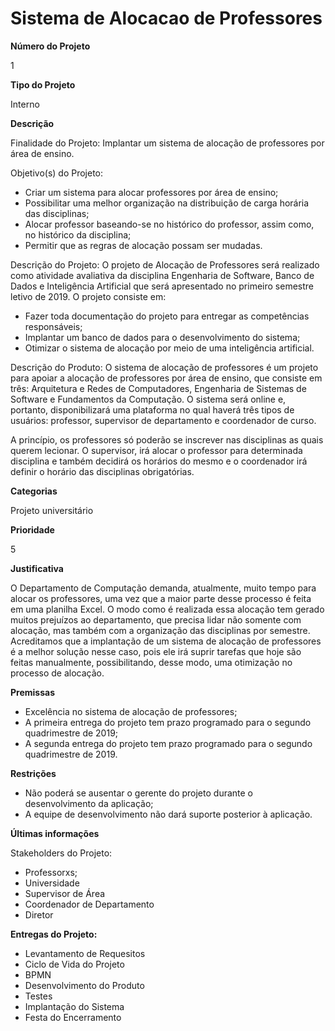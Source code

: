 # Sistema de Alocacao de Professores

**Número do Projeto**

1


**Tipo do Projeto** 

Interno


**Descrição**

Finalidade do Projeto: 
Implantar um sistema de alocação de professores por área de ensino. 


Objetivo(s) do Projeto: 
- Criar um sistema para alocar professores por área de ensino; 
- Possibilitar uma melhor organização na distribuição de carga horária das disciplinas; 
- Alocar professor baseando-se no histórico do professor, assim como, no histórico da disciplina; 
- Permitir que as regras de alocação possam ser mudadas. 

Descrição do Projeto: 
O projeto de Alocação de Professores será realizado como atividade avaliativa da disciplina Engenharia de Software, Banco de Dados e Inteligência Artificial que será apresentado no primeiro semestre letivo de 2019. O projeto consiste em: 
- Fazer toda documentação do projeto para entregar as competências responsáveis; 
- Implantar um banco de dados para o desenvolvimento do sistema; 
- Otimizar o sistema de alocação por meio de uma inteligência artificial. 

Descrição do Produto: 
O sistema de alocação de professores é um projeto para apoiar a alocação de professores por área de ensino, que consiste em três: Arquitetura e Redes de Computadores, Engenharia de Sistemas de Software e Fundamentos da Computação. O sistema será online e, portanto, disponibilizará uma plataforma no qual haverá três tipos de usuários: professor, supervisor de departamento e coordenador de curso. 

A princípio, os professores só poderão se inscrever nas disciplinas as quais querem lecionar. O supervisor, irá alocar o professor para determinada disciplina e também decidirá os horários do mesmo e o coordenador irá definir o horário das disciplinas obrigatórias. 


**Categorias**

Projeto universitário


**Prioridade**

5


**Justificativa**

O Departamento de Computação demanda, atualmente, muito tempo para alocar os professores, uma vez que a maior parte desse processo é feita em uma planilha Excel. O modo como é realizada essa alocação tem gerado muitos prejuízos ao departamento, que precisa lidar não somente com alocação, mas também com a organização das disciplinas por semestre. 
Acreditamos que a implantação de um sistema de alocação de professores é a melhor solução nesse caso, pois ele irá suprir tarefas que hoje são feitas manualmente, possibilitando, desse modo, uma otimização no processo de alocação.


**Premissas**

- Excelência no sistema de alocação de professores; 
- A primeira entrega do projeto tem prazo programado para o segundo quadrimestre de 2019; 
- A segunda entrega do projeto tem prazo programado para o segundo quadrimestre de 2019.


**Restrições**

- Não poderá se ausentar o gerente do projeto durante o desenvolvimento da aplicação; 
- A equipe de desenvolvimento não dará suporte posterior à aplicação.


**Últimas informações**

Stakeholders do Projeto: 
- Professorxs; 
- Universidade 
- Supervisor de Área 
- Coordenador de Departamento 
- Diretor 


**Entregas do Projeto:**

- Levantamento de Requesitos 
- Ciclo de Vida do Projeto 
- BPMN 
- Desenvolvimento do Produto 
- Testes 
- Implantação do Sistema 
- Festa do Encerramento 
